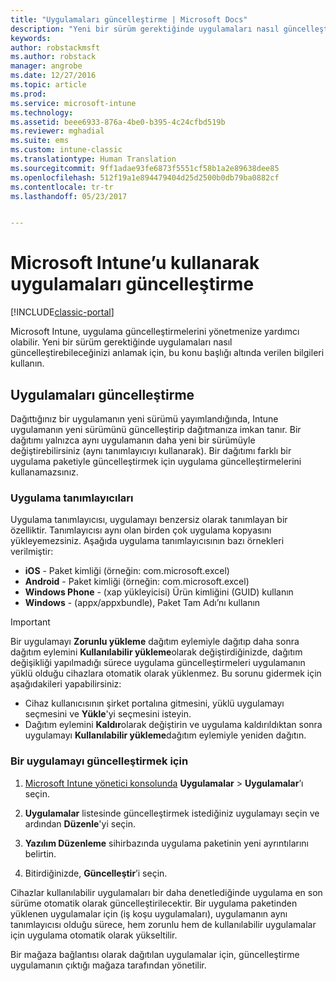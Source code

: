 ```yaml
---
title: "Uygulamaları güncelleştirme | Microsoft Docs"
description: "Yeni bir sürüm gerektiğinde uygulamaları nasıl güncelleştirebileceğinizi anlamak için, bu konu başlığı altında verilen bilgileri kullanın."
keywords: 
author: robstackmsft
ms.author: robstack
manager: angrobe
ms.date: 12/27/2016
ms.topic: article
ms.prod: 
ms.service: microsoft-intune
ms.technology: 
ms.assetid: beee6933-876a-4be0-b395-4c24cfbd519b
ms.reviewer: mghadial
ms.suite: ems
ms.custom: intune-classic
ms.translationtype: Human Translation
ms.sourcegitcommit: 9ff1adae93fe6873f5551cf58b1a2e89638dee85
ms.openlocfilehash: 512f19a1e894479404d25d2500b0db79ba0882cf
ms.contentlocale: tr-tr
ms.lasthandoff: 05/23/2017


---
```


# <a name="update-apps-using-microsoft-intune"></a>Microsoft Intune’u kullanarak uygulamaları güncelleştirme

[!INCLUDE[classic-portal](../includes/classic-portal.md)]

Microsoft Intune, uygulama güncelleştirmelerini yönetmenize yardımcı olabilir. Yeni bir sürüm gerektiğinde uygulamaları nasıl güncelleştirebileceğinizi anlamak için, bu konu başlığı altında verilen bilgileri kullanın.

## <a name="how-to-update-apps"></a>Uygulamaları güncelleştirme
Dağıttığınız bir uygulamanın yeni sürümü yayımlandığında, Intune uygulamanın yeni sürümünü güncelleştirip dağıtmanıza imkan tanır. Bir dağıtımı yalnızca aynı uygulamanın daha yeni bir sürümüyle değiştirebilirsiniz (aynı tanımlayıcıyı kullanarak). Bir dağıtımı farklı bir uygulama paketiyle güncelleştirmek için uygulama güncelleştirmelerini kullanamazsınız.

### <a name="app-identifiers"></a>Uygulama tanımlayıcıları
Uygulama tanımlayıcısı, uygulamayı benzersiz olarak tanımlayan bir özelliktir. Tanımlayıcısı aynı olan birden çok uygulama kopyasını yükleyemezsiniz. Aşağıda uygulama tanımlayıcısının bazı örnekleri verilmiştir:

- **iOS** - Paket kimliği (örneğin: com.microsoft.excel)
- **Android** - Paket kimliği (örneğin: com.microsoft.excel)
- **Windows Phone** - (xap yükleyicisi) Ürün kimliğini (GUID) kullanın
- **Windows** - (appx/appxbundle), Paket Tam Adı’nı kullanın



> [!IMPORTANT]
> Bir uygulamayı **Zorunlu yükleme** dağıtım eylemiyle dağıtıp daha sonra dağıtım eylemini **Kullanılabilir yükleme**olarak değiştirdiğinizde, dağıtım değişikliği yapılmadığı sürece uygulama güncelleştirmeleri uygulamanın yüklü olduğu cihazlara otomatik olarak yüklenmez. Bu sorunu gidermek için aşağıdakileri yapabilirsiniz:
>
> -   Cihaz kullanıcısının şirket portalına gitmesini, yüklü uygulamayı seçmesini ve **Yükle**'yi seçmesini isteyin.
> -   Dağıtım eylemini **Kaldır**olarak değiştirin ve uygulama kaldırıldıktan sonra uygulamayı **Kullanılabilir yükleme**dağıtım eylemiyle yeniden dağıtın.

### <a name="to-update-an-app"></a>Bir uygulamayı güncelleştirmek için

1.  [Microsoft Intune yönetici konsolunda](https://manage.microsoft.com) **Uygulamalar** &gt; **Uygulamalar**’ı seçin.

2.  **Uygulamalar** listesinde güncelleştirmek istediğiniz uygulamayı seçin ve ardından **Düzenle**'yi seçin.

3.  **Yazılım Düzenleme** sihirbazında uygulama paketinin yeni ayrıntılarını belirtin.

4.  Bitirdiğinizde, **Güncelleştir**’i seçin.

Cihazlar kullanılabilir uygulamaları bir daha denetlediğinde uygulama en son sürüme otomatik olarak güncelleştirilecektir.
Bir uygulama paketinden yüklenen uygulamalar için (iş koşu uygulamaları), uygulamanın aynı tanımlayıcısı olduğu sürece, hem zorunlu hem de kullanılabilir uygulamalar için uygulama otomatik olarak yükseltilir.

Bir mağaza bağlantısı olarak dağıtılan uygulamalar için, güncelleştirme uygulamanın çıktığı mağaza tarafından yönetilir.


